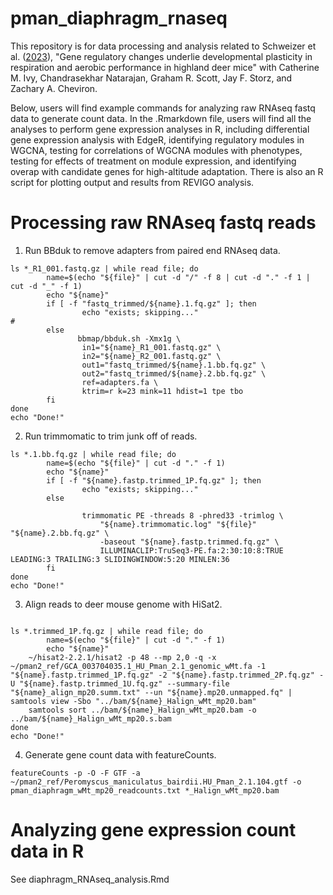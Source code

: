# pman_diaphragm_rnaseq
This repository is for data processing and analysis related to Schweizer et al. ([2023](https://onlinelibrary.wiley.com/doi/full/10.1111/mec.16953)), "Gene regulatory changes underlie developmental plasticity in respiration and aerobic performance in highland deer mice" with Catherine M. Ivy, Chandrasekhar Natarajan, Graham R. Scott, Jay F. Storz, and Zachary A. Cheviron. 

Below, users will find example commands for analyzing raw RNAseq fastq data to generate count data. In the .Rmarkdown file, users will find all the analyses to perform gene expression analyses in R, including differential gene expression analysis with EdgeR, identifying regulatory modules in WGCNA, testing for correlations of WGCNA modules with phenotypes, testing for effects of treatment on module expression, and identifying overap with candidate genes for high-altitude adaptation. There is also an R script for plotting output and results from REVIGO analysis. 

# Processing raw RNAseq fastq reads

1. Run BBduk to remove adapters from paired end RNAseq data. 

```{bash}
ls *_R1_001.fastq.gz | while read file; do
        name=$(echo "${file}" | cut -d "/" -f 8 | cut -d "." -f 1 | cut -d "_" -f 1)
        echo "${name}"                                                                  
        if [ -f "fastq_trimmed/${name}.1.fq.gz" ]; then
                echo "exists; skipping..."                              #
        else
               bbmap/bbduk.sh -Xmx1g \
                in1="${name}_R1_001.fastq.gz" \
                in2="${name}_R2_001.fastq.gz" \
                out1="fastq_trimmed/${name}.1.bb.fq.gz" \
                out2="fastq_trimmed/${name}.2.bb.fq.gz" \
                ref=adapters.fa \
                ktrim=r k=23 mink=11 hdist=1 tpe tbo
        fi
done         
echo "Done!"

```
2. Run trimmomatic to trim junk off of reads. 

```{unix}
ls *.1.bb.fq.gz | while read file; do 
        name=$(echo "${file}" | cut -d "." -f 1) 		
        echo "${name}" 
        if [ -f "${name}.fastp.trimmed_1P.fq.gz" ]; then 		
                echo "exists; skipping..."				
        else

                trimmomatic PE -threads 8 -phred33 -trimlog \
                	"${name}.trimmomatic.log" "${file}" "${name}.2.bb.fq.gz" \
                	-baseout "${name}.fastp.trimmed.fq.gz" \
                	ILLUMINACLIP:TruSeq3-PE.fa:2:30:10:8:TRUE LEADING:3 TRAILING:3 SLIDINGWINDOW:5:20 MINLEN:36 
        fi
done
echo "Done!"
```
3. Align reads to deer mouse genome with HiSat2. 

```{unix}

ls *.trimmed_1P.fq.gz | while read file; do 
        name=$(echo "${file}" | cut -d "." -f 1) 		
        echo "${name}" 									
	~/hisat2-2.2.1/hisat2 -p 48 --mp 2,0 -q -x ~/pman2_ref/GCA_003704035.1_HU_Pman_2.1_genomic_wMt.fa -1 "${name}.fastp.trimmed_1P.fq.gz" -2 "${name}.fastp.trimmed_2P.fq.gz" -U "${name}.fastp.trimmed_1U.fq.gz" --summary-file "${name}_align_mp20.summ.txt" --un "${name}.mp20.unmapped.fq" | samtools view -Sbo "../bam/${name}_Halign_wMt_mp20.bam" 
	samtools sort ../bam/${name}_Halign_wMt_mp20.bam -o ../bam/${name}_Halign_wMt_mp20.s.bam
done
echo "Done!" 

```

4. Generate gene count data with featureCounts. 

```{unix}
featureCounts -p -O -F GTF -a ~/pman2_ref/Peromyscus_maniculatus_bairdii.HU_Pman_2.1.104.gtf -o pman_diaphragm_wMt_mp20_readcounts.txt *_Halign_wMt_mp20.bam
```

# Analyzing gene expression count data in R

See diaphragm_RNAseq_analysis.Rmd
